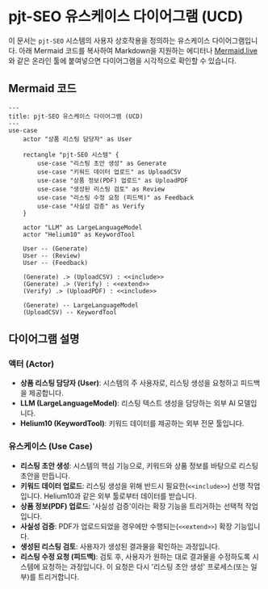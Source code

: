 # pjt-SEO 유스케이스 다이어그램 (UCD)

이 문서는 `pjt-SEO` 시스템의 사용자 상호작용을 정의하는 유스케이스 다이어그램입니다.
아래 Mermaid 코드를 복사하여 Markdown을 지원하는 에디터나 [Mermaid.live](https://mermaid.live/)와 같은 온라인 툴에 붙여넣으면 다이어그램을 시각적으로 확인할 수 있습니다.

## Mermaid 코드

```mermaid
---
title: pjt-SEO 유스케이스 다이어그램 (UCD)
---
use-case
    actor "상품 리스팅 담당자" as User

    rectangle "pjt-SEO 시스템" {
        use-case "리스팅 초안 생성" as Generate
        use-case "키워드 데이터 업로드" as UploadCSV
        use-case "상품 정보(PDF) 업로드" as UploadPDF
        use-case "생성된 리스팅 검토" as Review
        use-case "리스팅 수정 요청 (피드백)" as Feedback
        use-case "사실성 검증" as Verify
    }

    actor "LLM" as LargeLanguageModel
    actor "Helium10" as KeywordTool

    User -- (Generate)
    User -- (Review)
    User -- (Feedback)

    (Generate) .> (UploadCSV) : <<include>>
    (Generate) .> (Verify) : <<extend>>
    (Verify) .> (UploadPDF) : <<include>>

    (Generate) -- LargeLanguageModel
    (UploadCSV) -- KeywordTool
```

## 다이어그램 설명

### 액터 (Actor)
- **상품 리스팅 담당자 (User)**: 시스템의 주 사용자로, 리스팅 생성을 요청하고 피드백을 제공합니다.
- **LLM (LargeLanguageModel)**: 리스팅 텍스트 생성을 담당하는 외부 AI 모델입니다.
- **Helium10 (KeywordTool)**: 키워드 데이터를 제공하는 외부 전문 툴입니다.

### 유스케이스 (Use Case)
- **리스팅 초안 생성**: 시스템의 핵심 기능으로, 키워드와 상품 정보를 바탕으로 리스팅 초안을 만듭니다.
- **키워드 데이터 업로드**: 리스팅 생성을 위해 반드시 필요한(`<<include>>`) 선행 작업입니다. Helium10과 같은 외부 툴로부터 데이터를 받습니다.
- **상품 정보(PDF) 업로드**: '사실성 검증'이라는 확장 기능을 트리거하는 선택적 작업입니다.
- **사실성 검증**: PDF가 업로드되었을 경우에만 수행되는(`<<extend>>`) 확장 기능입니다.
- **생성된 리스팅 검토**: 사용자가 생성된 결과물을 확인하는 과정입니다.
- **리스팅 수정 요청 (피드백)**: 검토 후, 사용자가 원하는 대로 결과물을 수정하도록 시스템에 요청하는 과정입니다. 이 요청은 다시 '리스팅 초안 생성' 프로세스(또는 일부)를 트리거합니다.
